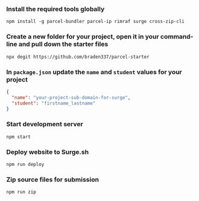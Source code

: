 ### Install the required tools globally

```shell
npm install -g parcel-bundler parcel-ip rimraf surge cross-zip-cli
```

### Create a new folder for your project, open it in your command-line and pull down the starter files

```shell
npx degit https://github.com/braden337/parcel-starter
```

### In `package.json` update the `name` and `student` values for your project

```json
{
  "name": "your-project-sub-domain-for-surge",
  "student": "firstname_lastname"
}
```

### Start development server

```shell
npm start
```

### Deploy website to Surge.sh

```shell
npm run deploy
```

### Zip source files for submission

```shell
npm run zip
```
